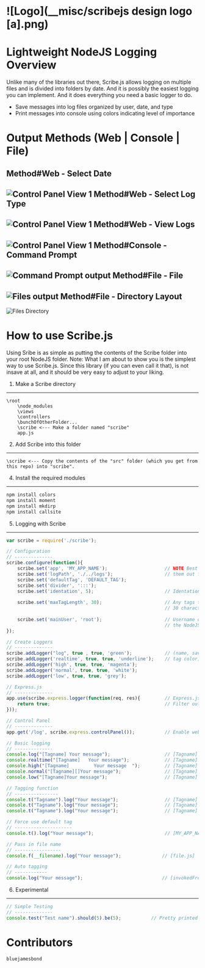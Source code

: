 ![Logo](__misc/scribejs design logo [a].png)
=======
**Lightweight NodeJS Logging**
Overview
=======
Unlike many of the libraries out there, Scribe.js allows logging on multiple files and is divided into folders by date. And it is possibly the easiest logging you can implement. And it does everything you need a basic logger to do.
- Save messages into log files organized by user, date, and type
- Print messages into console using colors indicating level of importance

Output Methods (Web | Console | File)
=======
Method#Web - Select Date
---
![Control Panel View 1](http://i.imgur.com/sXyDc09.png)
Method#Web - Select Log Type
---
![Control Panel View 1](http://i.imgur.com/NgCa8tR.png)
Method#Web - View Logs
---
![Control Panel View 1](http://i.imgur.com/ULkKn1X.png)
Method#Console - Command Prompt
---
![Command Prompt output](https://raw.github.com/bluejamesbond/Scribe.js/master/__misc/scribejs%20sample%20cmd%20%5Ba%5D.PNG)
Method#File - File
---
![Files output](https://raw.github.com/bluejamesbond/Scribe.js/master/__misc/scribejs%20sample%20file%20%5Ba%5D.PNG)
Method#File - Directory Layout
---
![Files Directory](https://raw.github.com/bluejamesbond/Scribe.js/master/__misc/scribejs%20sample%20directory%20%5Ba%5D.PNG)

How to use Scribe.js
=======
Using Sribe is as simple as putting the contents of the Scribe folder into your root NodeJS folder. Note: What I am about to show you is the simplest way to use Scribe.js. Since this library (if you can even call it that), is not insave at all, and it should be very easy to adjust to your liking.

1. Make a Scribe directory
----
```
\root
    \node_modules
    \views
    \controllers
    \bunchOfOtherFolder...
    \scribe <--- Make a folder named "scribe"
    app.js
```
2. Add Scribe into this folder
----
```
\scribe <--- Copy the contents of the "src" folder (which you get from this repo) into "scribe".
```
4. Install the required modules
----
```bat
npm install colors
npm install moment
npm install mkdirp
npm install callsite
```
5. Logging with Scribe
----
```js
var scribe = require('./scribe');     

// Configuration
// --------------
scribe.configure(function(){
    scribe.set('app', 'MY_APP_NAME');                     // NOTE Best way learn about these settings is
    scribe.set('logPath', './../logs');                   // them out for yourself.
    scribe.set('defaultTag', 'DEFAULT_TAG');
    scribe.set('divider', ':::');
    scribe.set('identation', 5);                          // Identation before console messages
    
    scribe.set('maxTagLength', 30);                       // Any tags that have a length greather than
                                                          // 30 characters will be ignored
    
    scribe.set('mainUser', 'root');                       // Username of the account which is running
                                                          // the NodeJS server
});

// Create Loggers
// --------------
scribe.addLogger("log", true , true, 'green');            // (name, save to file, print to console,
scribe.addLogger('realtime', true, true, 'underline');    // tag color)
scribe.addLogger('high', true, true, 'magenta');
scribe.addLogger('normal', true, true, 'white');
scribe.addLogger('low', true, true, 'grey');

// Express.js
// --------------
app.use(scribe.express.logger(function(req, res){         // Express.js access log
    return true;                                          // Filter out any Express messages
}));

// Control Panel
// --------------
app.get('/log', scribe.express.controlPanel());           // Enable web control panel

// Basic logging
// --------------
console.log("[Tagname] Your message");                    // [Tagname]             Your message  
console.realtime("[Tagname]   Your message");             // [Tagname]             Your message
console.high("[Tagname]         Your message  ");         // [Tagname]             Your message
console.normal("[Tagname][]Your message");                // [Tagname]             []Your message
console.low("[Tagname]Your message");                     // [Tagname]             Your message

// Tagging function
// ----------------
console.t("Tagname").log("Your message");                 // [Tagname]             Your message
console.t("Tagname").log("Your message");                 // [Tagname]             Your message
console.t("Tagname").log("Your message");                 // [Tagname]             Your message

// Force use default tag
// ---------------------
console.t().log("Your message");                          // [MY_APP_NAME]         Your message

// Pass in file name
// -----------------
console.f(__filename).log("Your message");               // [file.js]              Your message

// Auto tagging
// ------------
console.log("Your message");                             // [invokedFrom.js:25]    Your message

```
6. Experimental
----
```js
// Simple Testing
// --------------
console.test("Test name").should(5).be(5);           // Pretty printed test results    
```
Contributors
=======
```
bluejamesbond
```
